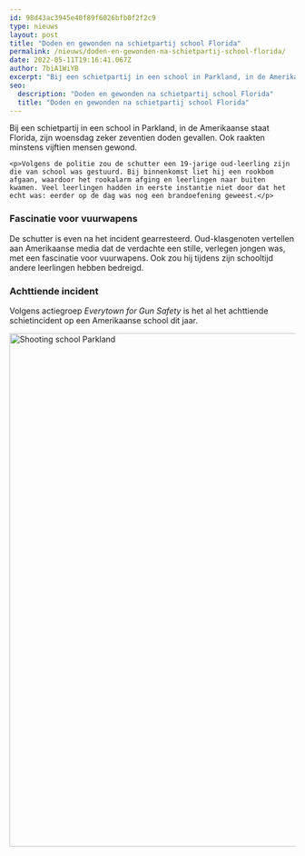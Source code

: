 ```yaml
---
id: 98d43ac3945e40f89f6026bfb0f2f2c9
type: nieuws
layout: post
title: "Doden en gewonden na schietpartij school Florida"
permalink: /nieuws/doden-en-gewonden-na-schietpartij-school-florida/
date: 2022-05-11T19:16:41.067Z
author: 7biA1WiYB
excerpt: "Bij een schietpartij in een school in Parkland, in de Amerikaanse staat Florida, zijn woensdag zeker zeventien doden gevallen. Ook raakten minstens vijftien mensen gewond.   "
seo:
  description: "Doden en gewonden na schietpartij school Florida"
  title: "Doden en gewonden na schietpartij school Florida"
---
```

Bij een schietpartij in een school in Parkland, in de Amerikaanse staat Florida, zijn woensdag zeker zeventien doden gevallen. Ook raakten minstens vijftien mensen gewond.   

    <p>Volgens de politie zou de schutter een 19-jarige oud-leerling zijn die van school was gestuurd. Bij binnenkomst liet hij een rookbom afgaan, waardoor het rookalarm afging en leerlingen naar buiten kwamen. Veel leerlingen hadden in eerste instantie niet door dat het echt was: eerder op de dag was nog een brandoefening geweest.</p>
<h3>Fascinatie voor vuurwapens</h3>
<p>De schutter is even na het incident gearresteerd. Oud-klasgenoten vertellen aan Amerikaanse media dat de verdachte een stille, verlegen jongen was, met een fascinatie voor vuurwapens. Ook zou hij tijdens zijn schooltijd andere leerlingen hebben bedreigd.</p>
<h3>Achttiende incident</h3>
<p>Volgens actiegroep <em>Everytown for Gun Safety</em> is het al het achttiende schietincident op een Amerikaanse school dit jaar.</p>
<p><div class="media media-element-container media-default"><div id="file-526355" class="file file-image file-image-jpeg">

        
  
  <div class="content">
    <img alt="Shooting school Parkland" title="Beeld: AFP" height="904" width="1620" class="media-element file-default" data-delta="1" src="https://7dagen.netlify.app/sites/default/files/ANP-55822902.jpg">  </div>

  
</div>
</div>  
